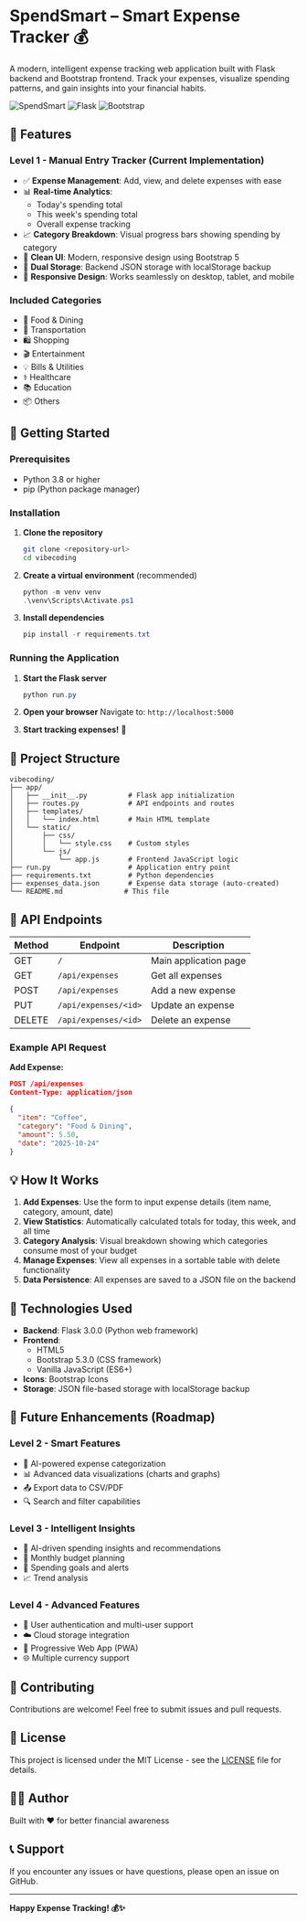 # SpendSmart – Smart Expense Tracker 💰

A modern, intelligent expense tracking web application built with Flask backend and Bootstrap frontend. Track your expenses, visualize spending patterns, and gain insights into your financial habits.

![SpendSmart](https://img.shields.io/badge/version-1.0.0-blue.svg)
![Flask](https://img.shields.io/badge/Flask-3.0.0-green.svg)
![Bootstrap](https://img.shields.io/badge/Bootstrap-5.3.0-purple.svg)

## 🌟 Features

### Level 1 - Manual Entry Tracker (Current Implementation)

- ✅ **Expense Management**: Add, view, and delete expenses with ease
- 📊 **Real-time Analytics**: 
  - Today's spending total
  - This week's spending total
  - Overall expense tracking
- 📈 **Category Breakdown**: Visual progress bars showing spending by category
- 🎨 **Clean UI**: Modern, responsive design using Bootstrap 5
- 💾 **Dual Storage**: Backend JSON storage with localStorage backup
- 📱 **Responsive Design**: Works seamlessly on desktop, tablet, and mobile

### Included Categories
- 🍔 Food & Dining
- 🚗 Transportation
- 🛍️ Shopping
- 🎬 Entertainment
- 💡 Bills & Utilities
- ⚕️ Healthcare
- 📚 Education
- 📦 Others

## 🚀 Getting Started

### Prerequisites

- Python 3.8 or higher
- pip (Python package manager)

### Installation

1. **Clone the repository**
   ```bash
   git clone <repository-url>
   cd vibecoding
   ```

2. **Create a virtual environment** (recommended)
   ```powershell
   python -m venv venv
   .\venv\Scripts\Activate.ps1
   ```

3. **Install dependencies**
   ```powershell
   pip install -r requirements.txt
   ```

### Running the Application

1. **Start the Flask server**
   ```powershell
   python run.py
   ```

2. **Open your browser**
   Navigate to: `http://localhost:5000`

3. **Start tracking expenses!** 🎉

## 📁 Project Structure

```
vibecoding/
├── app/
│   ├── __init__.py          # Flask app initialization
│   ├── routes.py            # API endpoints and routes
│   ├── templates/
│   │   └── index.html       # Main HTML template
│   └── static/
│       ├── css/
│       │   └── style.css    # Custom styles
│       └── js/
│           └── app.js       # Frontend JavaScript logic
├── run.py                   # Application entry point
├── requirements.txt         # Python dependencies
├── expenses_data.json       # Expense data storage (auto-created)
└── README.md               # This file
```

## 🔧 API Endpoints

| Method | Endpoint | Description |
|--------|----------|-------------|
| GET | `/` | Main application page |
| GET | `/api/expenses` | Get all expenses |
| POST | `/api/expenses` | Add a new expense |
| PUT | `/api/expenses/<id>` | Update an expense |
| DELETE | `/api/expenses/<id>` | Delete an expense |

### Example API Request

**Add Expense:**
```json
POST /api/expenses
Content-Type: application/json

{
  "item": "Coffee",
  "category": "Food & Dining",
  "amount": 5.50,
  "date": "2025-10-24"
}
```

## 💡 How It Works

1. **Add Expenses**: Use the form to input expense details (item name, category, amount, date)
2. **View Statistics**: Automatically calculated totals for today, this week, and all time
3. **Category Analysis**: Visual breakdown showing which categories consume most of your budget
4. **Manage Expenses**: View all expenses in a sortable table with delete functionality
5. **Data Persistence**: All expenses are saved to a JSON file on the backend

## 🎨 Technologies Used

- **Backend**: Flask 3.0.0 (Python web framework)
- **Frontend**: 
  - HTML5
  - Bootstrap 5.3.0 (CSS framework)
  - Vanilla JavaScript (ES6+)
- **Icons**: Bootstrap Icons
- **Storage**: JSON file-based storage with localStorage backup

## 🔮 Future Enhancements (Roadmap)

### Level 2 - Smart Features
- 🤖 AI-powered expense categorization
- 📊 Advanced data visualizations (charts and graphs)
- 📤 Export data to CSV/PDF
- 🔍 Search and filter capabilities

### Level 3 - Intelligent Insights
- 💬 AI-driven spending insights and recommendations
- 📅 Monthly budget planning
- 🎯 Spending goals and alerts
- 📈 Trend analysis

### Level 4 - Advanced Features
- 👥 User authentication and multi-user support
- ☁️ Cloud storage integration
- 📱 Progressive Web App (PWA)
- 🌐 Multiple currency support

## 🤝 Contributing

Contributions are welcome! Feel free to submit issues and pull requests.

## 📄 License

This project is licensed under the MIT License - see the [LICENSE](LICENSE) file for details.

## 👨‍💻 Author

Built with ❤️ for better financial awareness

## 📞 Support

If you encounter any issues or have questions, please open an issue on GitHub.

---

**Happy Expense Tracking! 💰✨**

